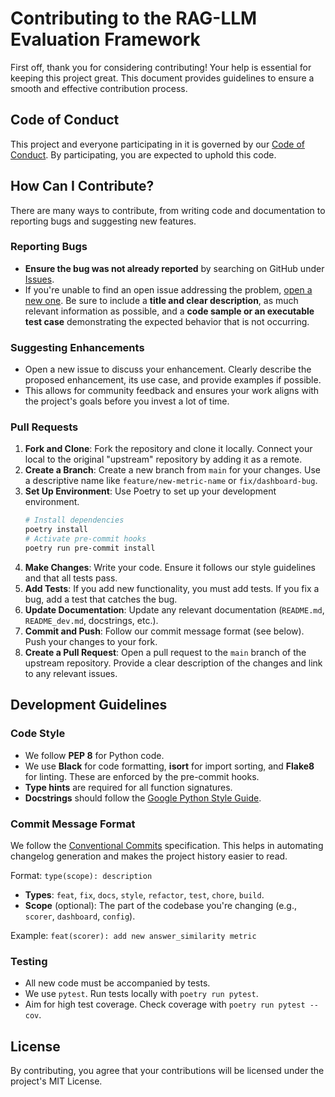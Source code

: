 # Contributing to the RAG-LLM Evaluation Framework

First off, thank you for considering contributing! Your help is essential for keeping this project great. This document provides guidelines to ensure a smooth and effective contribution process.

## Code of Conduct

This project and everyone participating in it is governed by our [Code of Conduct](CODE_OF_CONDUCT.md). By participating, you are expected to uphold this code.

## How Can I Contribute?

There are many ways to contribute, from writing code and documentation to reporting bugs and suggesting new features.

### Reporting Bugs

- **Ensure the bug was not already reported** by searching on GitHub under [Issues](https://github.com/yourusername/rag-llm-eval-testing-framework/issues).
- If you're unable to find an open issue addressing the problem, [open a new one](https://github.com/yourusername/rag-llm-eval-testing-framework/issues/new). Be sure to include a **title and clear description**, as much relevant information as possible, and a **code sample or an executable test case** demonstrating the expected behavior that is not occurring.

### Suggesting Enhancements

- Open a new issue to discuss your enhancement. Clearly describe the proposed enhancement, its use case, and provide examples if possible.
- This allows for community feedback and ensures your work aligns with the project's goals before you invest a lot of time.

### Pull Requests

1.  **Fork and Clone**: Fork the repository and clone it locally. Connect your local to the original "upstream" repository by adding it as a remote.
2.  **Create a Branch**: Create a new branch from `main` for your changes. Use a descriptive name like `feature/new-metric-name` or `fix/dashboard-bug`.
3.  **Set Up Environment**: Use Poetry to set up your development environment.
    ```bash
    # Install dependencies
    poetry install
    # Activate pre-commit hooks
    poetry run pre-commit install
    ```
4.  **Make Changes**: Write your code. Ensure it follows our style guidelines and that all tests pass.
5.  **Add Tests**: If you add new functionality, you must add tests. If you fix a bug, add a test that catches the bug.
6.  **Update Documentation**: Update any relevant documentation (`README.md`, `README_dev.md`, docstrings, etc.).
7.  **Commit and Push**: Follow our commit message format (see below). Push your changes to your fork.
8.  **Create a Pull Request**: Open a pull request to the `main` branch of the upstream repository. Provide a clear description of the changes and link to any relevant issues.

## Development Guidelines

### Code Style
- We follow **PEP 8** for Python code.
- We use **Black** for code formatting, **isort** for import sorting, and **Flake8** for linting. These are enforced by the pre-commit hooks.
- **Type hints** are required for all function signatures.
- **Docstrings** should follow the [Google Python Style Guide](https://google.github.io/styleguide/pyguide.html#38-comments-and-docstrings).

### Commit Message Format

We follow the [Conventional Commits](https://www.conventionalcommits.org/en/v1.0.0/) specification. This helps in automating changelog generation and makes the project history easier to read.

Format: `type(scope): description`

-   **Types**: `feat`, `fix`, `docs`, `style`, `refactor`, `test`, `chore`, `build`.
-   **Scope** (optional): The part of the codebase you're changing (e.g., `scorer`, `dashboard`, `config`).

Example:
`feat(scorer): add new answer_similarity metric`

### Testing
- All new code must be accompanied by tests.
- We use `pytest`. Run tests locally with `poetry run pytest`.
- Aim for high test coverage. Check coverage with `poetry run pytest --cov`.

## License

By contributing, you agree that your contributions will be licensed under the project's MIT License.
